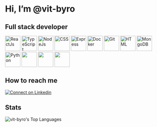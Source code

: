 # Hi, I’m @vit-byro
## Full stack developer
<p>
  <img src="https://www.vectorlogo.zone/logos/reactjs/reactjs-ar21.svg" alt="ReactJs" height="50"/>
  <img src="https://www.vectorlogo.zone/logos/typescriptlang/typescriptlang-ar21.svg" alt="TypeScript" height="50"/>
  <img src="https://www.vectorlogo.zone/logos/nodejs/nodejs-ar21.svg" alt="NodeJs" height="50"/>
  <img src="https://www.vectorlogo.zone/logos/w3_css/w3_css-ar21.svg" alt="CSS" height="50"/>
  <img src="https://www.vectorlogo.zone/logos/expressjs/expressjs-ar21.svg" alt="Express" height="50"/>
  <img src="https://www.vectorlogo.zone/logos/docker/docker-ar21.svg" alt="Docker" height="50"/>
  <img src="https://www.vectorlogo.zone/logos/git-scm/git-scm-ar21.svg" alt="Git" height="50"/>
  <img src="https://www.vectorlogo.zone/logos/w3_html5/w3_html5-ar21.svg" alt="HTML" height="50"/>
  <img src="https://www.vectorlogo.zone/logos/mongodb/mongodb-ar21.svg" alt="MongoDB" height="50"/>
  <img src="https://www.vectorlogo.zone/logos/python/python-ar21.svg" alt="Python" height="50"/>
  <img src="" alt="" height="50"/>
  <img src="" alt="" height="50"/>
  <img src="" alt="" height="50"/>
</p>

## How to reach me

   <a href="www.linkedin.com/in/csaba-ferenc-guti-202b19152">
        <img src="https://raw.githubusercontent.com/Iwi4a/iwi4a/master/assets/linkedin.svg" alt="Connect on Linkedin">
    </a>

## Stats

![vit-byro's Top Languages](https://github-readme-stats.vercel.app/api/top-langs/?username=vit-byro&theme=vue-dark&show_icons=true&hide_border=true&layout=compact)
<!---
vit-byro/vit-byro is a ✨ special ✨ repository because its `README.md` (this file) appears on your GitHub profile.
You can click the Preview link to take a look at your changes.
--->
